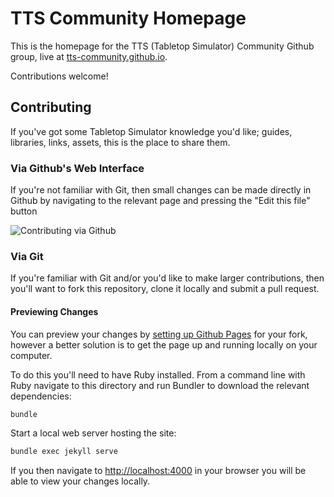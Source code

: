 # TTS Community Homepage

This is the homepage for the TTS (Tabletop Simulator) Community Github group, live at [tts-community.github.io](https://tts-community.github.io).

Contributions welcome!

## Contributing

If you've got some Tabletop Simulator knowledge you'd like; guides, libraries, links, assets, this is the place to share them.

### Via Github's Web Interface

If you're not familiar with Git, then small changes can be made directly in Github by navigating to the relevant page and pressing the "Edit this file" button

![Contributing via Github](images/edit-this-file.png)

### Via Git

If you're familiar with Git and/or you'd like to make larger contributions, then you'll want to fork this repository, clone it locally and submit a pull request.

#### Previewing Changes

You can preview your changes by [setting up Github Pages](https://help.github.com/en/github/working-with-github-pages/configuring-a-publishing-source-for-your-github-pages-site#choosing-a-publishing-source) for your fork, however a better solution is to get the page up and running locally on your computer.

To do this you'll need to have Ruby installed. From a command line with Ruby navigate to this directory and run Bundler to download the relevant dependencies: 

```bash
bundle
```

Start a local web server hosting the site: 

```bash
bundle exec jekyll serve
```

If you then navigate to [http://localhost:4000](http://localhost:4000) in your browser you will be able to view your changes locally.

